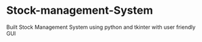 # Stock-management-System
Built Stock Management System using python and tkinter with user friendly GUI
